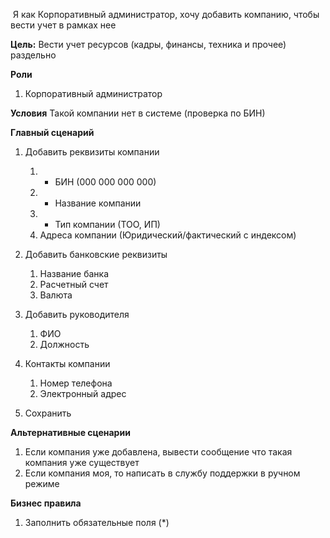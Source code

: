  Я как Корпоративный администратор, хочу добавить компанию, чтобы вести учет в рамках нее

**Цель:**
Вести учет ресурсов (кадры, финансы, техника и прочее) раздельно

**Роли**
1.  Корпоративный администратор

**Условия**
Такой компании нет в системе (проверка по БИН)

**Главный сценарий**
1.  Добавить реквизиты компании
	1. * БИН (000 000 000 000)
	2. * Название компании
	3. * Тип компании (ТОО, ИП)
	4. Адреса компании (Юридический/фактический с индексом)
2.  Добавить банковские реквизиты
	1. Название банка
	2. Расчетный счет
	3. Валюта

3.  Добавить руководителя
	1.  ФИО
	2.  Должность

4.  Контакты компании
	1.  Номер телефона
	2.  Электронный адрес
5.  Сохранить

**Альтернативные сценарии**
1.  Если компания уже добавлена, вывести сообщение что такая компания уже существует
2.  Если компания моя, то написать в службу поддержки в ручном режиме

**Бизнес правила**
1.  Заполнить обязательные поля (*)